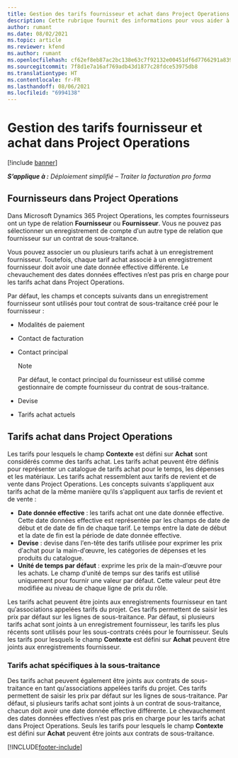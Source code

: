 ```yaml
---
title: Gestion des tarifs fournisseur et achat dans Project Operations
description: Cette rubrique fournit des informations pour vous aider à créer et à gérer les données fournisseur et les tarifs achat pour la sous-traitance.
author: rumant
ms.date: 08/02/2021
ms.topic: article
ms.reviewer: kfend
ms.author: rumant
ms.openlocfilehash: cf62ef8eb87ac2bc138e63c7f92132e00451df6d7766291a8399a94a070799ab
ms.sourcegitcommit: 7f8d1e7a16af769adb43d1877c28fdce53975db8
ms.translationtype: HT
ms.contentlocale: fr-FR
ms.lasthandoff: 08/06/2021
ms.locfileid: "6994138"
---
```

# <a name="vendor-and-purchase-price-list-management-in-project-operations"></a>Gestion des tarifs fournisseur et achat dans Project Operations

[!include [banner](../../includes/dataverse-preview.md)]

_**S’applique à :** Déploiement simplifié – Traiter la facturation pro forma_

## <a name="vendors-in-project-operations"></a>Fournisseurs dans Project Operations

Dans Microsoft Dynamics 365 Project Operations, les comptes fournisseurs ont un type de relation **Fournisseur** ou **Fournisseur**. Vous ne pouvez pas sélectionner un enregistrement de compte d′un autre type de relation que fournisseur sur un contrat de sous-traitance.

Vous pouvez associer un ou plusieurs tarifs achat à un enregistrement fournisseur. Toutefois, chaque tarif achat associé à un enregistrement fournisseur doit avoir une date donnée effective différente. Le chevauchement des dates données effectives n’est pas pris en charge pour les tarifs achat dans Project Operations.

Par défaut, les champs et concepts suivants dans un enregistrement fournisseur sont utilisés pour tout contrat de sous-traitance créé pour le fournisseur :

- Modalités de paiement
- Contact de facturation
- Contact principal

    > [!NOTE]
    > Par défaut, le contact principal du fournisseur est utilisé comme gestionnaire de compte fournisseur du contrat de sous-traitance.

- Devise
- Tarifs achat actuels

## <a name="purchase-price-lists-in-project-operations"></a>Tarifs achat dans Project Operations

Les tarifs pour lesquels le champ **Contexte** est défini sur **Achat** sont considérés comme des tarifs achat. Les tarifs achat peuvent être définis pour représenter un catalogue de tarifs achat pour le temps, les dépenses et les matériaux. Les tarifs achat ressemblent aux tarifs de revient et de vente dans Project Operations. Les concepts suivants s′appliquent aux tarifs achat de la même manière qu′ils s′appliquent aux tarfis de revient et de vente :

- **Date donnée effective** : les tarifs achat ont une date donnée effective. Cette date données effective est représentée par les champs de date de début et de date de fin de chaque tarif. Le temps entre la date de début et la date de fin est la période de date donnée effective.
- **Devise** : devise dans l′en-tête des tarifs utilisée pour exprimer les prix d′achat pour la main-d′œuvre, les catégories de dépenses et les produits du catalogue.
- **Unité de temps par défaut** : exprime les prix de la main-d′œuvre pour les achats. Le champ d′unité de temps sur des tarifs est utilisé uniquement pour fournir une valeur par défaut. Cette valeur peut être modifiée au niveau de chaque ligne de prix du rôle.

Les tarifs achat peuvent être joints aux enregistrements fournisseur en tant qu′associations appelées tarifs du projet. Ces tarifs permettent de saisir les prix par défaut sur les lignes de sous-traitance. Par défaut, si plusieurs tarifs achat sont joints à un enregistrement fournisseur, les tarifs les plus récents sont utilisés pour les sous-contrats créés pour le fournisseur. Seuls les tarifs pour lesquels le champ **Contexte** est défini sur **Achat** peuvent être joints aux enregistrements fournisseur.

### <a name="subcontract-specific-purchase-price-lists"></a>Tarifs achat spécifiques à la sous-traitance

Des tarifs achat peuvent également être joints aux contrats de sous-traitance en tant qu′associations appelées tarifs du projet. Ces tarifs permettent de saisir les prix par défaut sur les lignes de sous-traitance. Par défaut, si plusieurs tarifs achat sont joints à un contrat de sous-traitance, chacun doit avoir une date donnée effective différente. Le chevauchement des dates données effectives n’est pas pris en charge pour les tarifs achat dans Project Operations. Seuls les tarifs pour lesquels le champ **Contexte** est défini sur **Achat** peuvent être joints aux contrats de sous-traitance.

[!INCLUDE[footer-include](../../includes/footer-banner.md)]
